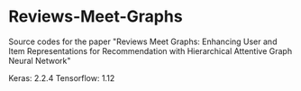 # Reviews-Meet-Graphs
Source codes for the paper "Reviews Meet Graphs: Enhancing User and Item Representations for Recommendation with Hierarchical Attentive Graph Neural Network"

Keras: 2.2.4
Tensorflow: 1.12
